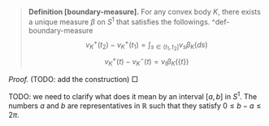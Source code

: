 > __Definition [boundary-measure].__ For any convex body $K$, there exists a unique measure $\beta$ on $S^1$ that satisfies the followings. ^def-boundary-measure
$$
v_K^+(t_2) - v_K^+(t_1) = \int_{s \in (t_1, t_2]} v_s \beta_K(ds)
$$
$$
v_K^+(t) - v_K^-(t) = v_t \beta_K\left( \left\{ t \right\} \right)
$$

_Proof._ (TODO: add the construction) □

TODO: we need to clarify what does it mean by an interval $[a, b]$ in $S^1$. The numbers $a$ and $b$ are representatives in $\mathbb{R}$ such that they satisfy $0 \leq b - a \leq 2\pi$.
